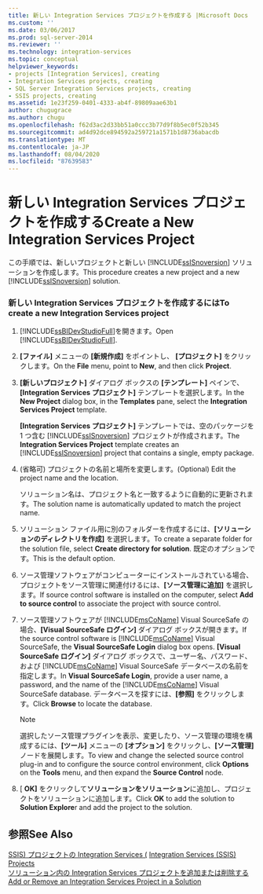```yaml
---
title: 新しい Integration Services プロジェクトを作成する |Microsoft Docs
ms.custom: ''
ms.date: 03/06/2017
ms.prod: sql-server-2014
ms.reviewer: ''
ms.technology: integration-services
ms.topic: conceptual
helpviewer_keywords:
- projects [Integration Services], creating
- Integration Services projects, creating
- SQL Server Integration Services projects, creating
- SSIS projects, creating
ms.assetid: 1e23f259-0401-4333-ab4f-89809aae63b1
author: chugugrace
ms.author: chugu
ms.openlocfilehash: f62d3ac2d33bb51a0ccc3b77d9f8b5ec0f52b345
ms.sourcegitcommit: ad4d92dce894592a259721a1571b1d8736abacdb
ms.translationtype: MT
ms.contentlocale: ja-JP
ms.lasthandoff: 08/04/2020
ms.locfileid: "87639583"
---
```

# <a name="create-a-new-integration-services-project"></a><span data-ttu-id="6652a-102">新しい Integration Services プロジェクトを作成する</span><span class="sxs-lookup"><span data-stu-id="6652a-102">Create a New Integration Services Project</span></span>
  <span data-ttu-id="6652a-103">この手順では、新しいプロジェクトと新しい [!INCLUDE[ssISnoversion](../includes/ssisnoversion-md.md)] ソリューションを作成します。</span><span class="sxs-lookup"><span data-stu-id="6652a-103">This procedure creates a new project and a new [!INCLUDE[ssISnoversion](../includes/ssisnoversion-md.md)] solution.</span></span>  
  
### <a name="to-create-a-new-integration-services-project"></a><span data-ttu-id="6652a-104">新しい Integration Services プロジェクトを作成するには</span><span class="sxs-lookup"><span data-stu-id="6652a-104">To create a new Integration Services project</span></span>  
  
1.  <span data-ttu-id="6652a-105">[!INCLUDE[ssBIDevStudioFull](../includes/ssbidevstudiofull-md.md)]を開きます。</span><span class="sxs-lookup"><span data-stu-id="6652a-105">Open [!INCLUDE[ssBIDevStudioFull](../includes/ssbidevstudiofull-md.md)].</span></span>  
  
2.  <span data-ttu-id="6652a-106">**[ファイル]** メニューの **[新規作成]** をポイントし、 **[プロジェクト]** をクリックします。</span><span class="sxs-lookup"><span data-stu-id="6652a-106">On the **File** menu, point to **New**, and then click **Project**.</span></span>  
  
3.  <span data-ttu-id="6652a-107">**[新しいプロジェクト]** ダイアログ ボックスの **[テンプレート]** ペインで、**[Integration Services プロジェクト]** テンプレートを選択します。</span><span class="sxs-lookup"><span data-stu-id="6652a-107">In the **New Project** dialog box, in the **Templates** pane, select the **Integration Services Project** template.</span></span>  
  
     <span data-ttu-id="6652a-108">**[Integration Services プロジェクト]** テンプレートでは、空のパッケージを 1 つ含む [!INCLUDE[ssISnoversion](../includes/ssisnoversion-md.md)] プロジェクトが作成されます。</span><span class="sxs-lookup"><span data-stu-id="6652a-108">The **Integration Services Project** template creates an [!INCLUDE[ssISnoversion](../includes/ssisnoversion-md.md)] project that contains a single, empty package.</span></span>  
  
4.  <span data-ttu-id="6652a-109">(省略可) プロジェクトの名前と場所を変更します。</span><span class="sxs-lookup"><span data-stu-id="6652a-109">(Optional) Edit the project name and the location.</span></span>  
  
     <span data-ttu-id="6652a-110">ソリューション名は、プロジェクト名と一致するように自動的に更新されます。</span><span class="sxs-lookup"><span data-stu-id="6652a-110">The solution name is automatically updated to match the project name.</span></span>  
  
5.  <span data-ttu-id="6652a-111">ソリューション ファイル用に別のフォルダーを作成するには、**[ソリューションのディレクトリを作成]** を選択します。</span><span class="sxs-lookup"><span data-stu-id="6652a-111">To create a separate folder for the solution file, select **Create directory for solution**.</span></span> <span data-ttu-id="6652a-112">既定のオプションです。</span><span class="sxs-lookup"><span data-stu-id="6652a-112">This is the default option.</span></span>  
  
6.  <span data-ttu-id="6652a-113">ソース管理ソフトウェアがコンピューターにインストールされている場合、プロジェクトをソース管理に関連付けるには、**[ソース管理に追加]** を選択します。</span><span class="sxs-lookup"><span data-stu-id="6652a-113">If source control software is installed on the computer, select **Add to source control**  to associate the project with source control.</span></span>  
  
7.  <span data-ttu-id="6652a-114">ソース管理ソフトウェアが [!INCLUDE[msCoName](../includes/msconame-md.md)] Visual SourceSafe の場合、**[Visual SourceSafe ログイン]** ダイアログ ボックスが開きます。</span><span class="sxs-lookup"><span data-stu-id="6652a-114">If the source control software is [!INCLUDE[msCoName](../includes/msconame-md.md)] Visual SourceSafe, the **Visual SourceSafe Login** dialog box opens.</span></span> <span data-ttu-id="6652a-115">**[Visual SourceSafe ログイン]** ダイアログ ボックスで、ユーザー名、パスワード、および [!INCLUDE[msCoName](../includes/msconame-md.md)] Visual SourceSafe データベースの名前を指定します。</span><span class="sxs-lookup"><span data-stu-id="6652a-115">In **Visual SourceSafe Login**, provide a user name, a password, and the name of the [!INCLUDE[msCoName](../includes/msconame-md.md)] Visual SourceSafe database.</span></span> <span data-ttu-id="6652a-116">データベースを探すには、**[参照]** をクリックします。</span><span class="sxs-lookup"><span data-stu-id="6652a-116">Click **Browse** to locate the database.</span></span>  
  
    > [!NOTE]  
    >  <span data-ttu-id="6652a-117">選択したソース管理プラグインを表示、変更したり、ソース管理の環境を構成するには、**[ツール]** メニューの **[オプション]** をクリックし、**[ソース管理]** ノードを展開します。</span><span class="sxs-lookup"><span data-stu-id="6652a-117">To view and change the selected source control plug-in and to configure the source control environment, click **Options** on the **Tools** menu, and then expand the **Source Control** node.</span></span>  
  
8.  <span data-ttu-id="6652a-118">[ **OK]** をクリックして**ソリューションをソリューション**に追加し、プロジェクトをソリューションに追加します。</span><span class="sxs-lookup"><span data-stu-id="6652a-118">Click **OK** to add the solution to **Solution Explore**r and add the project to the solution.</span></span>  
  
## <a name="see-also"></a><span data-ttu-id="6652a-119">参照</span><span class="sxs-lookup"><span data-stu-id="6652a-119">See Also</span></span>  
 <span data-ttu-id="6652a-120">[SSIS&#41; プロジェクトの Integration Services &#40;](integration-services-ssis-projects-and-solutions.md) </span><span class="sxs-lookup"><span data-stu-id="6652a-120">[Integration Services &#40;SSIS&#41; Projects](integration-services-ssis-projects-and-solutions.md) </span></span>  
 [<span data-ttu-id="6652a-121">ソリューション内の Integration Services プロジェクトを追加または削除する</span><span class="sxs-lookup"><span data-stu-id="6652a-121">Add or Remove an Integration Services Project in a Solution</span></span>](../../2014/integration-services/add-or-remove-an-integration-services-project-in-a-solution.md)  
  
  
